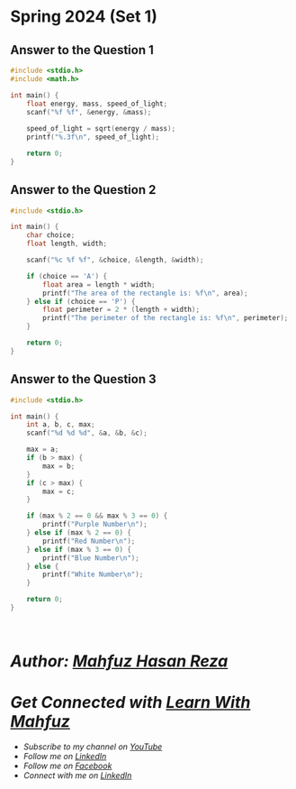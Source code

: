 # Spring 2024 (Set 1)

## Answer to the Question 1
```c
#include <stdio.h>
#include <math.h>

int main() {
    float energy, mass, speed_of_light;
    scanf("%f %f", &energy, &mass);
    
    speed_of_light = sqrt(energy / mass);
    printf("%.3f\n", speed_of_light);

    return 0;
}
```


## Answer to the Question 2

```c
#include <stdio.h>

int main() {
    char choice;
    float length, width;

    scanf("%c %f %f", &choice, &length, &width);

    if (choice == 'A') {
        float area = length * width;
        printf("The area of the rectangle is: %f\n", area);
    } else if (choice == 'P') {
        float perimeter = 2 * (length + width);
        printf("The perimeter of the rectangle is: %f\n", perimeter);
    }

    return 0;
}
```

## Answer to the Question 3  

```c
#include <stdio.h>

int main() {
    int a, b, c, max;
    scanf("%d %d %d", &a, &b, &c);

    max = a;
    if (b > max) {
        max = b;
    }
    if (c > max) {
        max = c;
    }

    if (max % 2 == 0 && max % 3 == 0) {
        printf("Purple Number\n");
    } else if (max % 2 == 0) {
        printf("Red Number\n");
    } else if (max % 3 == 0) {
        printf("Blue Number\n");
    } else {
        printf("White Number\n");
    }

    return 0;
}
```

<br>

# _Author: [Mahfuz Hasan Reza](https://github.com/mahfuzhasanreza/)_
# _Get Connected with [Learn With Mahfuz](https://www.youtube.com/@learn-with-mahfuz)_
  - _Subscribe to my channel on [YouTube](https://www.youtube.com/@learn-with-mahfuz)_
  - _Follow me on [LinkedIn](https://www.linkedin.com/company/learn-with-mahfuz)_
  - _Follow me on [Facebook](https://www.facebook.com/LearnWithMahfuzLWM)_
  - _Connect with me on [LinkedIn](https://www.linkedin.com/in/mahfuzhasanreza/)_
